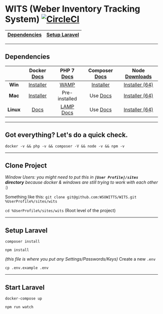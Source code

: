 # WITS (Weber Inventory Tracking System) [![CircleCI](https://circleci.com/gh/WSUWITTS/WITS.svg?style=svg&circle-token=a0a120a09d8e4c4aa4cac0c342b33583e77df25d)](https://circleci.com/gh/WSUWITTS/WITS)


| [Dependencies](#dependencies) 	| [Setup Laravel](#start-laravel) 
|-------------------------------	|---------------------------------



___
## Dependencies


|           | Docker [Docs](https://goo.gl/bJhqjx) |               PHP 7 [Docs](http://php.net/docs.php)               |          Composer [Docs](https://goo.gl/wLWm1T)         |           Node [Downloads](https://nodejs.org/en/download/current/)           |
|:---------:|:------------------------------------:|:-----------------------------------------------------------------:|:-------------------------------------------------------:|:-----------------------------------------------------------------------------:|
|  **Win**  |  [Installer](https://goo.gl/hHCCMT)  |       [WAMP](http://www.wampserver.com/en/#download-wrapper)      | [Installer](https://getcomposer.org/Composer-Setup.exe) |      [Installer (64)](https://nodejs.org/dist/v7.7.2/node-v7.7.2-x64.msi)     |
|  **Mac**  |  [Installer](https://goo.gl/SOVPvM)  |                           Pre-installed                           |      Use [Docs](https://getcomposer.org/download/)      |        [Installer (64)](https://nodejs.org/dist/v7.7.2/node-v7.7.2.pkg)       |
| **Linux** |     [Docs](https://goo.gl/n0rXRg)    | [LAMP Docs](http://howtoubuntu.org/how-to-install-lamp-on-ubuntu) |      Use [Docs](https://getcomposer.org/download/)      | [Installer (64)](https://nodejs.org/dist/v7.7.2/node-v7.7.2-linux-x64.tar.xz) |

____

## Got everything? Let's do a quick check.

````
docker -v && php -v && composer -V && node -v && npm -v
````
____________________________________________________________________________________________


## Clone Project

*Window Users: you might need to put this in **`[User Profile]/sites` directory** because docker & windows are still trying to work with each other* :) 

Something like this:
`git clone git@github.com:WSUWITTS/WITS.git %UserProfile%/sites/wits`

`cd %UserProfile%/sites/wits` (Root level of the project)


_________
## Setup Laravel



````
composer install
````

````
npm install
````
 
*(this file is where you put any Settings/Passwords/Keys)*
Create a new `.env`
````
cp .env.example .env
````

____________________________________________________________________________________________


## Start Laravel


````
docker-compose up
````

````
npm run watch
````
